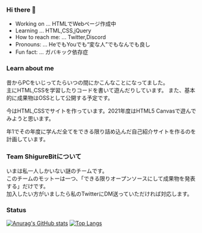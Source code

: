 ### Hi there 👋

- Working on ... HTMLでWebページ作成中
- Learning ... HTML,CSS,jQuery
- How to reach me: ... Twitter,Discord
- Pronouns: ... HeでもYouでも“変な人”でもなんでも良し
- Fun fact: ... ガバキック依存症

### Learn about me

昔からPCをいじってたらいつの間にかこんなことになってました。  
主にHTML,CSSを学習したりコードを書いて遊んだりしています。
また、基本的に成果物はOSSとして公開する予定です。

今はHTML,CSSでサイトを作っています。2021年度はHTML5 Canvasで遊んでみようと思います。

年1でその年度に学んだ全てをできる限り詰め込んだ自己紹介サイトを作るのを計画しています。

### Team ShigureBitについて

いまは私一人しかいない謎のチームです。  
このチームのモットーは一つ、「できる限りオープンソースにして成果物を発表する」だけです。  
加入したい方がいましたら私のTwitterにDM送っていただければ対応します。



### Status

[![Anurag's GitHub stats](https://github-readme-stats.vercel.app/api?username=momizi06&show_icons=true&theme=tokyonight)](https://github.com/anuraghazra/github-readme-stats)
[![Top Langs](https://github-readme-stats.vercel.app/api/top-langs/?username=momizi06&show_icons=true&theme=tokyonight)](https://github.com/anuraghazra/github-readme-stats)
